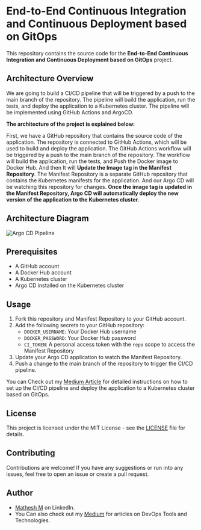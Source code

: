 # End-to-End Continuous Integration and Continuous Deployment based on GitOps

This repository contains the source code for the **End-to-End Continuous Integration and Continuous Deployment based on GitOps** project.

## Architecture Overview

We are going to build a CI/CD pipeline that will be triggered by a push to the main branch of the repository. The pipeline will build the application, run the tests, and deploy the application to a Kubernetes cluster. The pipeline will be implemented using GitHub Actions and ArgoCD.

**The architecture of the project is explained below:**

First, we have a GitHub repository that contains the source code of the application. The repository is connected to GitHub Actions, which will be used to build and deploy the application. The GitHub Actions workflow will be triggered by a push to the main branch of the repository. The workflow will build the application, run the tests, and Push the Docker image to Docker Hub. And then It will **Update the Image tag in the Manifest Repository**. The Manifest Repository is a separate GitHub repository that contains the Kubernetes manifests for the application. And our Argo CD will be watching this repository for changes. **Once the image tag is updated in the Manifest Repository, Argo CD will automatically deploy the new version of the application to the Kubernetes cluster**.

## Architecture Diagram

![Argo CD Pipeline](https://github.com/mathesh-me/python-flask-app/assets/144098846/ea1757e8-0c61-47e9-9018-8530cfb3e879)


## Prerequisites

- A GitHub account
- A Docker Hub account
- A Kubernetes cluster
- Argo CD installed on the Kubernetes cluster

## Usage

1. Fork this repository and Manifest Repository to your GitHub account.
2. Add the following secrets to your GitHub repository:
   - `DOCKER_USERNAME`: Your Docker Hub username
   - `DOCKER_PASSWORD`: Your Docker Hub password
   - `CI_TOKEN`: A personal access token with the `repo` scope to access the Manifest Repository
3. Update your Argo CD application to watch the Manifest Repository.
4. Push a change to the main branch of the repository to trigger the CI/CD pipeline.

You can Check out my [Medium Article]() for detailed instructions on how to set up the CI/CD pipeline and deploy the application to a Kubernetes cluster based on GitOps.

## License

This project is licensed under the MIT License - see the [LICENSE](LICENSE) file for details.

## Contributing

Contributions are welcome! If you have any suggestions or run into any issues, feel free to open an issue or create a pull request.

## Author

- [Mathesh M](https://www.linkedin.com/in/mathesh-me/) on LinkedIn.
- You Can also check out my [Medium](https://medium.com/@mathesh-me) for articles on DevOps Tools and Technologies.️
